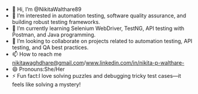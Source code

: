 - 👋 Hi, I’m @NikitaWalthare89
- 👀 I’m interested in automation testing, software quality assurance, and building robust testing frameworks.
- 🌱 I’m currently learning Selenium WebDriver, TestNG, API testing with Postman, and Java programming.
- 💞️ I’m looking to collaborate on projects related to automation testing, API testing, and QA best practices.
- 📫 How to reach me nikitawaghdhare@gmail.com/www.linkedin.com/in/nikita-p-walthare-
- 😄 Pronouns:She/Her
- ⚡ Fun fact:I love solving puzzles and debugging tricky test cases—it feels like solving a mystery!

<!---
NikitaWalthare89/NikitaWalthare89 is a ✨ special ✨ repository because its `README.md` (this file) appears on your GitHub profile.
You can click the Preview link to take a look at your changes.
--->
